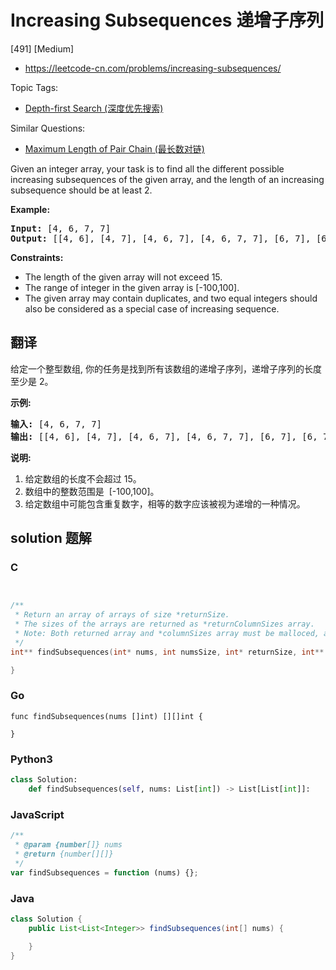 # Increasing Subsequences 递增子序列

[491] [Medium]

- https://leetcode-cn.com/problems/increasing-subsequences/

Topic Tags:

- [Depth-first Search (深度优先搜索)](https://leetcode-cn.com/tag/depth-first-search/)

Similar Questions:

- [Maximum Length of Pair Chain (最长数对链)](https://leetcode-cn.com/problems/maximum-length-of-pair-chain/)

Given an integer array, your task is to find all the different possible increasing subsequences of the given array, and the length of an increasing subsequence should be at least 2.

**Example:**

<pre><b>Input:</b> [4, 6, 7, 7]
<b>Output:</b> [[4, 6], [4, 7], [4, 6, 7], [4, 6, 7, 7], [6, 7], [6, 7, 7], [7,7], [4,7,7]]
</pre>

**Constraints:**

- The length of the given array will not exceed 15.
- The range of integer in the given array is \[-100,100\].
- The given array may contain duplicates, and two equal integers should also be considered as a special case of increasing sequence.

## 翻译

给定一个整型数组, 你的任务是找到所有该数组的递增子序列，递增子序列的长度至少是 2。

**示例:**

<pre><strong>输入:</strong> [4, 6, 7, 7]
<strong>输出:</strong> [[4, 6], [4, 7], [4, 6, 7], [4, 6, 7, 7], [6, 7], [6, 7, 7], [7,7], [4,7,7]]</pre>

**说明:**

1.  给定数组的长度不会超过 15。
2.  数组中的整数范围是  \[-100,100\]。
3.  给定数组中可能包含重复数字，相等的数字应该被视为递增的一种情况。

## solution 题解

### C

```c


/**
 * Return an array of arrays of size *returnSize.
 * The sizes of the arrays are returned as *returnColumnSizes array.
 * Note: Both returned array and *columnSizes array must be malloced, assume caller calls free().
 */
int** findSubsequences(int* nums, int numsSize, int* returnSize, int** returnColumnSizes){

}
```

### Go

```golang
func findSubsequences(nums []int) [][]int {

}
```

### Python3

```python
class Solution:
    def findSubsequences(self, nums: List[int]) -> List[List[int]]:
```

### JavaScript

```javascript
/**
 * @param {number[]} nums
 * @return {number[][]}
 */
var findSubsequences = function (nums) {};
```

### Java

```java
class Solution {
    public List<List<Integer>> findSubsequences(int[] nums) {

    }
}
```
